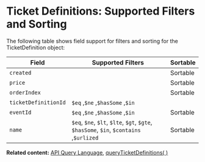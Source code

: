# Ticket Definitions: Supported Filters and Sorting

The following table shows field support for filters and sorting
for the TicketDefinition object:

| Field           | Supported Filters                             | Sortable |
| --------------- | --------------------------------------------- | -------- |
| `created`            |    |   Sortable       |
| `price`   |  | Sortable |
| `orderIndex`   |  |     Sortable     |
| `ticketDefinitionId`        | `$eq` ,`$ne` ,`$hasSome` ,`$in`	 |  |
| `eventId` | `$eq` ,`$ne` ,`$hasSome` ,`$in`	 	 | Sortable |
| `name` | `$eq`, `$ne`, `$lt`, `$lte`, `$gt`, `$gte`, `$hasSome`, `$in`, `$contains` ,`$urlized`		|      Sortable    |


__Related content:__
[API Query Language](https://www.wix.com/velo/reference/api-overview/api-query-language),
[queryTicketDefinitions( )](https://www.wix.com/velo/reference/wix-events-v2/ticketdefinitions/queryticketdefinitions)
